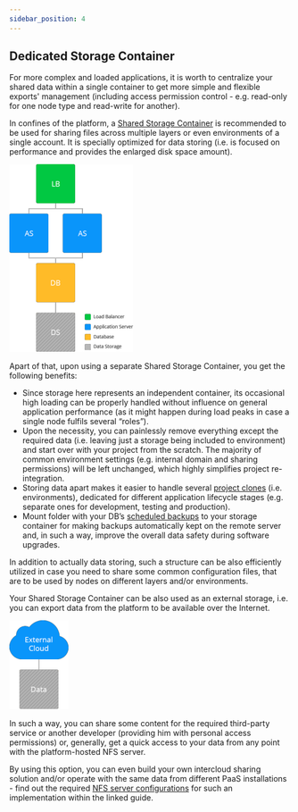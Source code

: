 ```yaml
---
sidebar_position: 4
---
```


## Dedicated Storage Container

For more complex and loaded applications, it is worth to centralize your shared data within a single container to get more simple and flexible exports' management (including access permission control - e.g. read-only for one node type and read-write for another).

In confines of the platform, a [Shared Storage Container](http://localhost:3000/docs/Data%20Storage%20Container/Data%20Storage%20Overview) is recommended to be used for sharing files across multiple layers or even environments of a single account. It is specially optimized for data storing (i.e. is focused on performance and provides the enlarged disk space amount).

<div style={{
    display:'flex',
    justifyContent: 'center',
    margin: '0 0 1rem 0'
}}>

![Locale Dropdown](./img/DedicatedContainer/01-dedicated-container-storage.png)

</div>

Apart of that, upon using a separate Shared Storage Container, you get the following benefits:

- Since storage here represents an independent container, its occasional high loading can be properly handled without influence on general application performance (as it might happen during load peaks in case a single node fulfils several “roles”).
- Upon the necessity, you can painlessly remove everything except the required data (i.e. leaving just a storage being included to environment) and start over with your project from the scratch. The majority of common environment settings (e.g. internal domain and sharing permissions) will be left unchanged, which highly simplifies project re-integration.
- Storing data apart makes it easier to handle several [project clones](https://cloudmydc.com/) (i.e. environments), dedicated for different application lifecycle stages (e.g. separate ones for development, testing and production).
- Mount folder with your DB’s [scheduled backups](https://cloudmydc.com/) to your storage container for making backups automatically kept on the remote server and, in such a way, improve the overall data safety during software upgrades.

In addition to actually data storing, such a structure can be also efficiently utilized in case you need to share some common configuration files, that are to be used by nodes on different layers and/or environments.

Your Shared Storage Container can be also used as an external storage, i.e. you can export data from the platform to be available over the Internet.

<div style={{
    display:'flex',
    justifyContent: 'center',
    margin: '0 0 1rem 0'
}}>

![Locale Dropdown](./img/DedicatedContainer/02-export-data-from-platform.png)

</div>

In such a way, you can share some content for the required third-party service or another developer (providing him with personal access permissions) or, generally, get a quick access to your data from any point with the platform-hosted NFS server.

By using this option, you can even build your own intercloud sharing solution and/or operate with the same data from different PaaS installations - find out the required [NFS server configurations](https://cloudmydc.com/) for such an implementation within the linked guide.
